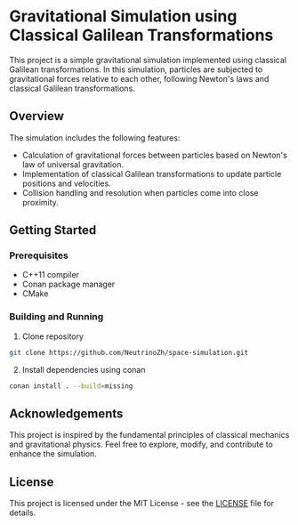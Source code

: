 # Gravitational Simulation using Classical Galilean Transformations

This project is a simple gravitational simulation implemented using classical Galilean transformations. In this simulation, particles are subjected to gravitational forces relative to each other, following Newton's laws and classical Galilean transformations.

## Overview

The simulation includes the following features:

- Calculation of gravitational forces between particles based on Newton's law of universal gravitation.
- Implementation of classical Galilean transformations to update particle positions and velocities.
- Collision handling and resolution when particles come into close proximity.

## Getting Started

### Prerequisites

- C++11 compiler
- Conan package manager
- CMake

### Building and Running

1. Clone repository 
```bash
git clone https://github.com/NeutrinoZh/space-simulation.git
```

2. Install dependencies using conan
```bash
conan install . --build=missing
```

## Acknowledgements

This project is inspired by the fundamental principles of classical mechanics and gravitational physics. Feel free to explore, modify, and contribute to enhance the simulation.

## License

This project is licensed under the MIT License - see the [LICENSE](./license) file for details.